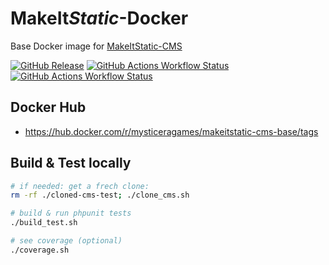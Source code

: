 # **MakeIt***Static*-Docker

Base Docker image for [MakeItStatic-CMS](https://github.com/mysticeragames/MakeItStatic-CMS)

[![GitHub Release](https://img.shields.io/github/v/release/mysticeragames/MakeItStatic-Docker?sort=semver&label=Release)](https://github.com/mysticeragames/MakeItStatic-Docker/releases/latest)
[![GitHub Actions Workflow Status](https://img.shields.io/github/actions/workflow/status/mysticeragames/MakeItStatic-Docker/trigger.release.yml?label=Docker%20Release)](https://github.com/mysticeragames/MakeItStatic-Docker/actions/workflows/trigger.release.yml)
[![GitHub Actions Workflow Status](https://img.shields.io/github/actions/workflow/status/mysticeragames/MakeItStatic-Docker/trigger.main.yml?branch=main&label=Docker%20Development%20(dev-main))](https://github.com/mysticeragames/MakeItStatic-Docker/actions/workflows/trigger.main.yml)

## Docker Hub

- https://hub.docker.com/r/mysticeragames/makeitstatic-cms-base/tags

## Build & Test locally

```bash
# if needed: get a frech clone:
rm -rf ./cloned-cms-test; ./clone_cms.sh

# build & run phpunit tests
./build_test.sh

# see coverage (optional)
./coverage.sh
```

